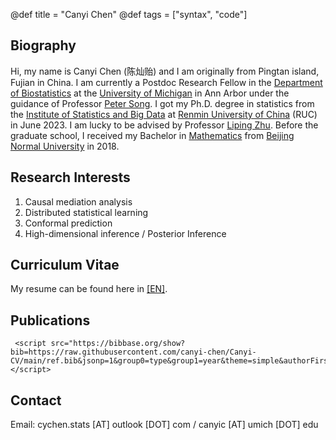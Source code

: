 @def title = "Canyi Chen"
@def tags = ["syntax", "code"]






## Biography

Hi, my name is Canyi Chen (陈灿贻) and I am originally from Pingtan island, Fujian in China. I am currently a Postdoc Research Fellow in the [Department of Biostatistics](https://sph.umich.edu/biostat/) at the [University of Michigan](https://umich.edu/) in Ann Arbor under the guidance of Professor [Peter Song](https://sph.umich.edu/faculty-profiles/song-peter.html). I got my Ph.D. degree in statistics from the [Institute of Statistics and Big Data](http://isbd.ruc.edu.cn/English/) at [Renmin University of China](https://www.ruc.edu.cn/en) (RUC) in June 2023. I am lucky to be advised by Professor [Liping Zhu](https://scholar.google.com/citations?user=IRVKAnAAAAAJ&hl=en).  Before the graduate school, I received my Bachelor in [Mathematics](http://math.bnu.edu.cn/) from [Beijing Normal  University](https://english.bnu.edu.cn/) in 2018. 

<!--
I also serve as an anonymous referee for *Statistica Sinica*.
-->

## Research Interests

1. Causal mediation analysis
2. Distributed statistical learning
2. Conformal prediction
3. High-dimensional inference / Posterior Inference
<!--
1. Biological aging
2. Modern statistics
3. Survival analysis
4. Precision medicine
5. Subgroup analysis
6. Nonlinear dependence measure and feature screening
-->

## Curriculum Vitae

My resume can be found here in [[EN]](https://canyi-chen.github.io/Canyi-CV/main.pdf).






<!--

## Contact

chency1997 [at] ruc [dot] edu [dot] cn
-->

## Publications

~~~
 <script src="https://bibbase.org/show?bib=https://raw.githubusercontent.com/canyi-chen/Canyi-CV/main/ref.bib&jsonp=1&group0=type&group1=year&theme=simple&authorFirst=1&fullnames=0&commas=,&showSearch=1&nocache=0"></script> 
~~~

<!--
## Honors and Awards

- National Scholarship of China. Renmin University of China. 2022
- Jingdong Special Scholarship (Recommendation). Renmin University of China. 2022
- University Graduate First Class Scholarship. Renmin University of China. 2019 - 2022
- [National Second Prize in National Undergraduate Mathematical Modeling Contest](http://www.mcm.edu.cn/).  Beijing Normal University. 2016
- National Inspirational Scholarship.  Beijing Normal University. 2015 - 2017
-->






## Contact


<!--
Institute of Statistics and Big Data

Renmin University of China
-->

Email: cychen.stats [AT] outlook [DOT] com / canyic [AT] umich [DOT] edu